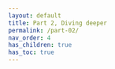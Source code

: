 ```yaml
---
layout: default
title: Part 2, Diving deeper
permalink: /part-02/
nav_order: 4
has_children: true
has_toc: true
---
```

